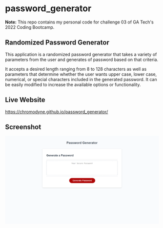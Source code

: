 # password_generator

**Note:** This repo contains my personal code for challenge 03 of GA Tech's 2022 Coding Bootcamp.

## Randomized Password Generator ##

This application is a randomized password generator that takes a variety of parameters from the user and generates of password based on that criteria. 

It accepts a desired length ranging from 8 to 128 characters as well as parameters that determine whether the user wants upper case, lower case, numerical, or special characters included in the generated password. It can be easily modified to increase the available options or functionality.

## Live Website ##

https://chromodyne.github.io/password_generator/

## Screenshot ##

![Password Generator Screenshot](./assets/img/password-generator.png "Password Generator")
